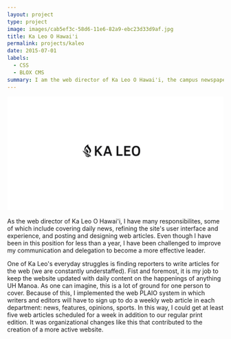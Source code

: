 ```yaml
---
layout: project
type: project
image: images/cab5ef3c-58d6-11e6-82a9-ebc23d33d9af.jpg
title: Ka Leo O Hawai'i
permalink: projects/kaleo
date: 2015-07-01
labels:
  - CSS
  - BLOX CMS
summary: I am the web director of Ka Leo O Hawai'i, the campus newspaper.
---
```


<img class="ui medium right floated rounded image" src="/images/cab5ef3c-58d6-11e6-82a9-ebc23d33d9af.jpg">

As the web director of Ka Leo O Hawai'i, I have many responsibilites, some of which include covering daily news, refining the site's user interface and experience, and posting and designing web articles. Even though I have been in this position for less than a year, I have been challenged to improve my communication and delegation to become a more effective leader. 

One of Ka Leo's everyday struggles is finding reporters to write articles for the web (we are constantly understaffed). Fist and foremost, it is my job to keep the website updated with daily content on the happenings of anything UH Manoa. As one can imagine, this is a lot of ground for one person to cover. Because of this, I implemented the web PLAIO system in which writers and editors will have to sign up to do a weekly web article in each department: news, features, opinions, sports. In this way, I could get at least five web articles scheduled for a week in addition to our regular print edition. It was organizational changes like this that contributed to the creation of a more active website.
